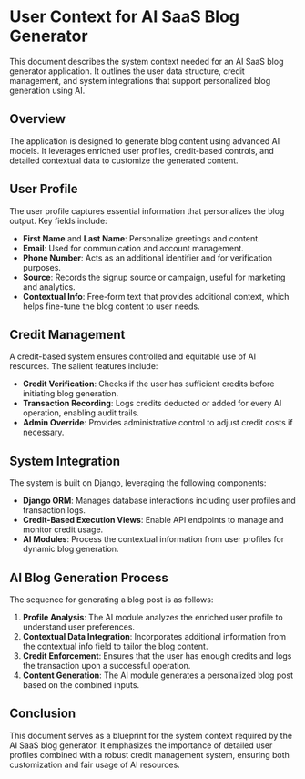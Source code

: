 # User Context for AI SaaS Blog Generator

This document describes the system context needed for an AI SaaS blog generator application. It outlines the user data structure, credit management, and system integrations that support personalized blog generation using AI.

## Overview

The application is designed to generate blog content using advanced AI models. It leverages enriched user profiles, credit-based controls, and detailed contextual data to customize the generated content.

## User Profile

The user profile captures essential information that personalizes the blog output. Key fields include:

- **First Name** and **Last Name**: Personalize greetings and content.
- **Email**: Used for communication and account management.
- **Phone Number**: Acts as an additional identifier and for verification purposes.
- **Source**: Records the signup source or campaign, useful for marketing and analytics.
- **Contextual Info**: Free-form text that provides additional context, which helps fine-tune the blog content to user needs.

## Credit Management

A credit-based system ensures controlled and equitable use of AI resources. The salient features include:

- **Credit Verification**: Checks if the user has sufficient credits before initiating blog generation.
- **Transaction Recording**: Logs credits deducted or added for every AI operation, enabling audit trails.
- **Admin Override**: Provides administrative control to adjust credit costs if necessary.

## System Integration

The system is built on Django, leveraging the following components:

- **Django ORM**: Manages database interactions including user profiles and transaction logs.
- **Credit-Based Execution Views**: Enable API endpoints to manage and monitor credit usage.
- **AI Modules**: Process the contextual information from user profiles for dynamic blog generation.

## AI Blog Generation Process

The sequence for generating a blog post is as follows:

1. **Profile Analysis**: The AI module analyzes the enriched user profile to understand user preferences.
2. **Contextual Data Integration**: Incorporates additional information from the contextual info field to tailor the blog content.
3. **Credit Enforcement**: Ensures that the user has enough credits and logs the transaction upon a successful operation.
4. **Content Generation**: The AI module generates a personalized blog post based on the combined inputs.

## Conclusion

This document serves as a blueprint for the system context required by the AI SaaS blog generator. It emphasizes the importance of detailed user profiles combined with a robust credit management system, ensuring both customization and fair usage of AI resources.
